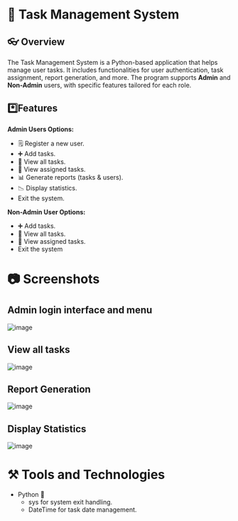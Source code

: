# 📑 Task Management System
## 👓 Overview
The Task Management System is a Python-based application that helps manage user tasks. It includes functionalities for user authentication, task assignment, report generation, and more. The program supports **Admin** and **Non-Admin** users, with specific features tailored for each role.  <br>
## *️⃣Features
**Admin Users Options:**
* 🗒️ Register a new user.
* ➕ Add tasks.
* 📓 View all tasks.
* 📖 View assigned tasks.
* 📊 Generate reports (tasks & users).
* 📉 Display statistics.
* Exit the system.

**Non-Admin User Options:**
* ➕ Add tasks.
* 📓 View all tasks.
* 📖 View assigned tasks.
* Exit the system


# 📷 Screenshots
## Admin login interface and menu
![image](https://github.com/user-attachments/assets/635cd512-7165-42a1-96a8-65fb0ddb0762) <br>

## View all tasks
![image](https://github.com/user-attachments/assets/c610b5f1-746a-426e-9569-4c02f959c466)

## Report Generation
![image](https://github.com/user-attachments/assets/ce45d945-fbc9-4579-8e98-60301afda52c)

## Display Statistics
![image](https://github.com/user-attachments/assets/825a77e5-51a0-4fad-9dae-f48b1c34a40a)

# ⚒️ Tools and Technologies
* Python 🐍
  * sys for system exit handling.
  * DateTime for task date management.
